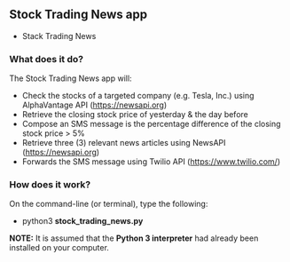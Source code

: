 ## Stock Trading News app 
* Stack Trading News

### What does it do?
The Stock Trading News app will:
* Check the stocks of a targeted company (e.g. Tesla, Inc.) using AlphaVantage API (https://newsapi.org)
* Retrieve the closing stock price of yesterday & the day before
* Compose an SMS message is the percentage difference of the closing stock price > 5%
* Retrieve three (3) relevant news articles using NewsAPI (https://newsapi.org)
* Forwards the SMS message using Twilio API (https://www.twilio.com/)

### How does it work?
On the command-line (or terminal), type the following:<br>
* python3 <b>stock_trading_news.py</b>

<b>NOTE:</b> It is assumed that the <b>Python 3 interpreter</b> had already been installed on your computer.
